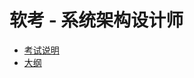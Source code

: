 # 软考 - 系统架构设计师

- [考试说明](https://github.com/lazecoding/Note/blob/main/note/examination/ruankao-architect/explain.md)
- [大纲](https://github.com/lazecoding/Note/blob/main/note/examination/ruankao-architect/outline.md)
